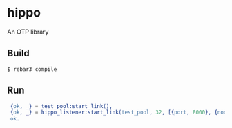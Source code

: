 hippo
=====

An OTP library

Build
-----

    $ rebar3 compile

Run
---

```erlang
 {ok, _} = test_pool:start_link(),
 {ok, _} = hippo_listener:start_link(test_pool, 32, [{port, 8000}, {nodelay, true}]),
 ok.
 ```
